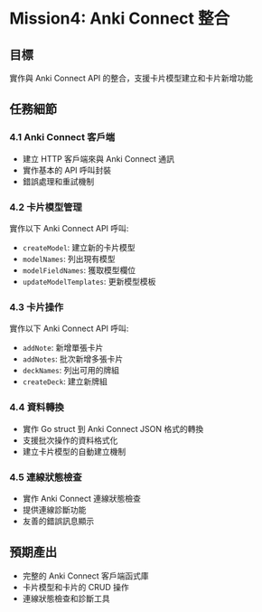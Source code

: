 # Mission4: Anki Connect 整合

## 目標
實作與 Anki Connect API 的整合，支援卡片模型建立和卡片新增功能

## 任務細節

### 4.1 Anki Connect 客戶端
- 建立 HTTP 客戶端來與 Anki Connect 通訊
- 實作基本的 API 呼叫封裝
- 錯誤處理和重試機制

### 4.2 卡片模型管理
實作以下 Anki Connect API 呼叫:
- `createModel`: 建立新的卡片模型
- `modelNames`: 列出現有模型
- `modelFieldNames`: 獲取模型欄位
- `updateModelTemplates`: 更新模型模板

### 4.3 卡片操作
實作以下 Anki Connect API 呼叫:
- `addNote`: 新增單張卡片
- `addNotes`: 批次新增多張卡片
- `deckNames`: 列出可用的牌組
- `createDeck`: 建立新牌組

### 4.4 資料轉換
- 實作 Go struct 到 Anki Connect JSON 格式的轉換
- 支援批次操作的資料格式化
- 建立卡片模型的自動建立機制

### 4.5 連線狀態檢查
- 實作 Anki Connect 連線狀態檢查
- 提供連線診斷功能
- 友善的錯誤訊息顯示

## 預期產出
- 完整的 Anki Connect 客戶端函式庫
- 卡片模型和卡片的 CRUD 操作
- 連線狀態檢查和診斷工具
